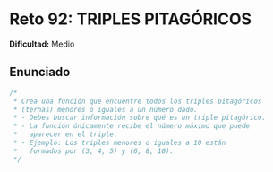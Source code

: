 # Reto 92: TRIPLES PITAGÓRICOS

**Dificultad:** Medio

## Enunciado

```Javascript
/*
 * Crea una función que encuentre todos los triples pitagóricos
 * (ternas) menores o iguales a un número dado.
 * - Debes buscar información sobre qué es un triple pitagórico.
 * - La función únicamente recibe el número máximo que puede
 *   aparecer en el triple.
 * - Ejemplo: Los triples menores o iguales a 10 están
 *   formados por (3, 4, 5) y (6, 8, 10).
 */
```
